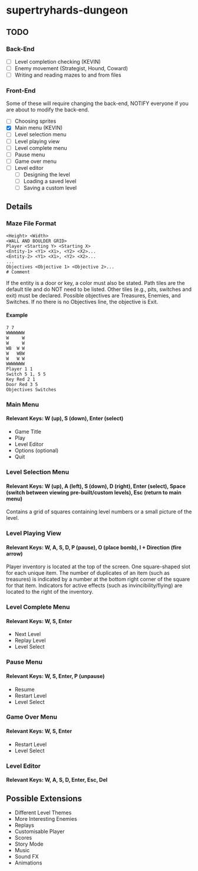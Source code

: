 # supertryhards-dungeon

## TODO
### Back-End
- [ ] Level completion checking (KEVIN)
- [ ] Enemy movement (Strategist, Hound, Coward)
- [ ] Writing and reading mazes to and from files

### Front-End
Some of these will require changing the back-end,
NOTIFY everyone if you are about to modify the
back-end.

- [ ] Choosing sprites
- [x] Main menu (KEVIN)
- [ ] Level selection menu
- [ ] Level playing view
- [ ] Level complete menu
- [ ] Pause menu
- [ ] Game over menu
- [ ] Level editor
  - [ ] Designing the level
  - [ ] Loading a saved level
  - [ ] Saving a custom level

## Details
### Maze File Format
```
<Height> <Width>
<WALL AND BOULDER GRID>
Player <Starting Y> <Starting X>
<Entity-1> <Y1> <X1>, <Y2> <X2>...
<Entity-2> <Y1> <X1>, <Y2> <X2>...
...
Objectives <Objective 1> <Objective 2>...
# Comment
```

If the entity is a door or key, a color must also be stated.
Path tiles are the default tile and do NOT need to be listed.
Other tiles (e.g., pits, switches and exit) must be declared.
Possible objectives are Treasures, Enemies, and Switches. If
no there is no Objectives line, the objective is Exit.

#### Example
```
7 7
WWWWWWW
W     W
W     W
WB  W W
W   WBW
W   W W
WWWWWWW
Player 1 1
Switch 5 1, 5 5
Key Red 2 1
Door Red 3 5
Objectives Switches
```

### Main Menu
#### Relevant Keys: W (up), S (down), Enter (select)
- Game Title
- Play
- Level Editor
- Options (optional)
- Quit

### Level Selection Menu
#### Relevant Keys: W (up), A (left), S (down), D (right), Enter (select), Space (switch between viewing pre-built/custom levels), Esc (return to main menu)
Contains a grid of squares containing level numbers or a small picture of the level.

### Level Playing View
#### Relevant Keys: W, A, S, D, P (pause), O (place bomb), I + Direction (fire arrow)
Player inventory is located at the top of the screen. One square-shaped slot for each
unique item. The number of duplicates of an item (such as treasures) is indicated by a
number at the bottom right corner of the square for that item. Indicators for active
effects (such as invincibility/flying) are located to the right of the inventory.

### Level Complete Menu
#### Relevant Keys: W, S, Enter
- Next Level
- Replay Level
- Level Select

### Pause Menu
#### Relevant Keys: W, S, Enter, P (unpause)
- Resume
- Restart Level
- Level Select

### Game Over Menu
#### Relevant Keys: W, S, Enter
- Restart Level
- Level Select

### Level Editor
#### Relevant Keys: W, A, S, D, Enter, Esc, Del

## Possible Extensions
- Different Level Themes
- More Interesting Enemies
- Replays
- Customisable Player
- Scores
- Story Mode
- Music
- Sound FX
- Animations

